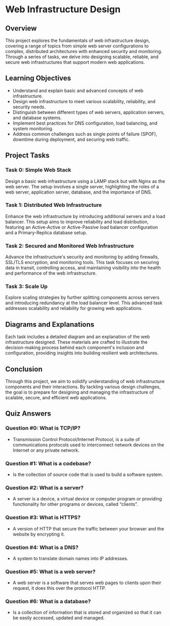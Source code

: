 # Web Infrastructure Design

## Overview

This project explores the fundamentals of web infrastructure design, covering a range of topics from simple web server configurations to complex, distributed architectures with enhanced security and monitoring. Through a series of tasks, we delve into designing scalable, reliable, and secure web infrastructures that support modern web applications.

## Learning Objectives

- Understand and explain basic and advanced concepts of web infrastructure.
- Design web infrastructure to meet various scalability, reliability, and security needs.
- Distinguish between different types of web servers, application servers, and database systems.
- Implement best practices for DNS configuration, load balancing, and system monitoring.
- Address common challenges such as single points of failure (SPOF), downtime during deployment, and securing web traffic.

## Project Tasks

### Task 0: Simple Web Stack

Design a basic web infrastructure using a LAMP stack but with Nginx as the web server. The setup involves a single server, highlighting the roles of a web server, application server, database, and the importance of DNS.

### Task 1: Distributed Web Infrastructure

Enhance the web infrastructure by introducing additional servers and a load balancer. This setup aims to improve reliability and load distribution, featuring an Active-Active or Active-Passive load balancer configuration and a Primary-Replica database setup.

### Task 2: Secured and Monitored Web Infrastructure

Advance the infrastructure's security and monitoring by adding firewalls, SSL/TLS encryption, and monitoring tools. This task focuses on securing data in transit, controlling access, and maintaining visibility into the health and performance of the web infrastructure.

### Task 3: Scale Up

Explore scaling strategies by further splitting components across servers and introducing redundancy at the load balancer level. This advanced task addresses scalability and reliability for growing web applications.

## Diagrams and Explanations

Each task includes a detailed diagram and an explanation of the web infrastructure designed. These materials are crafted to illustrate the decision-making process behind each component's inclusion and configuration, providing insights into building resilient web architectures.

## Conclusion

Through this project, we aim to solidify understanding of web infrastructure components and their interactions. By tackling various design challenges, the goal is to prepare for designing and managing the infrastructure of scalable, secure, and efficient web applications.

## Quiz Answers

### Question #0: What is TCP/IP?
- Transmission Control Protocol/Internet Protocol, is a suite of communications protocols used to interconnect network devices on the Internet or any private network.

### Question #1: What is a codebase?
- Is the collection of source code that is used to build a software system.

### Question #2: What is a server?
- A server is a device, a virtual device or computer program or providing functionality for other programs or devices, called “clients”.

### Question #3: What is HTTPS?
- A version of HTTP that secure the traffic between your browser and the website by encrypting it.

### Question #4: What is a DNS?
- A system to translate domain names into IP addresses.

### Question #5: What is a web server?
- A web server is a software that serves web pages to clients upon their request, it does this over the protocol HTTP.

### Question #6: What is a database?
- Is a collection of information that is stored and organized so that it can be easily accessed, updated and managed.
